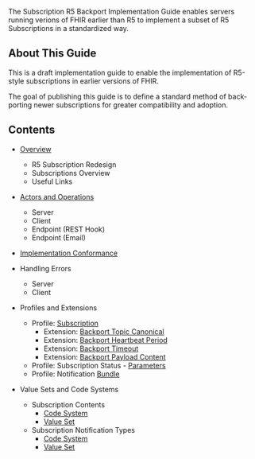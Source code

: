 The Subscription R5 Backport Implementation Guide enables servers running verions of FHIR earlier than R5 to implement a subset of R5 Subscriptions in a standardized way.

## About This Guide

This is a draft implementation guide to enable the implementation of R5-style subscriptions in earlier versions of FHIR.

The goal of publishing this guide is to define a standard method of back-porting newer subscriptions for greater compatibility and adoption.

## Contents

* [Overview](overview.html)
  * R5 Subscription Redesign
  * Subscriptions Overview
  * Useful Links

* [Actors and Operations](actors_and_transactions.html)
  * Server
  * Client
  * Endpoint (REST Hook)
  * Endpoint (Email)

* [Implementation Conformance](conformance.html)

* Handling Errors
  * Server
  * Client

* Profiles and Extensions
  * Profile: [Subscription](StructureDefinition-backport-subscription.html)
    * Extension: [Backport Topic Canonical](StructureDefinition-backport-topic-canonical.html)
    * Extension: [Backport Heartbeat Period](StructureDefinition-backport-heartbeat-period.html)
    * Extension: [Backport Timeout](StructureDefinition-backport-timeout.html)
    * Extension: [Backport Payload Content](StructureDefinition-backport-payload-content.html)
  * Profile: Subscription Status - [Parameters](StructureDefinition-backport-subscription-status.html)
  * Profile: Notification [Bundle](StructureDefinition-backport-subscription-notification.html)

* Value Sets and Code Systems
  * Subscription Contents
    * [Code System](CodeSystem-backport-content-code-system.html)
    * [Value Set](ValueSet-backport-content-value-set.html)
  * Subscription Notification Types
    * [Code System](CodeSystem-backport-notification-type-code-system.html)
    * [Value Set](ValueSet-backport-notification-type-value-set.html)
